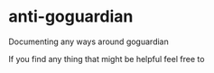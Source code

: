 # anti-goguardian
Documenting any ways around goguardian

If you find any thing that might be helpful feel free to 
